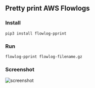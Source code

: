 ## Pretty print AWS Flowlogs

### Install
`pip3 install flowlog-pprint`

### Run
`flowlog-pprint flowlog-filename.gz`

### Screenshot
![screenshot](https://user-images.githubusercontent.com/53612676/67797114-83c59500-fa81-11e9-9096-ac4dff0899c0.png)
